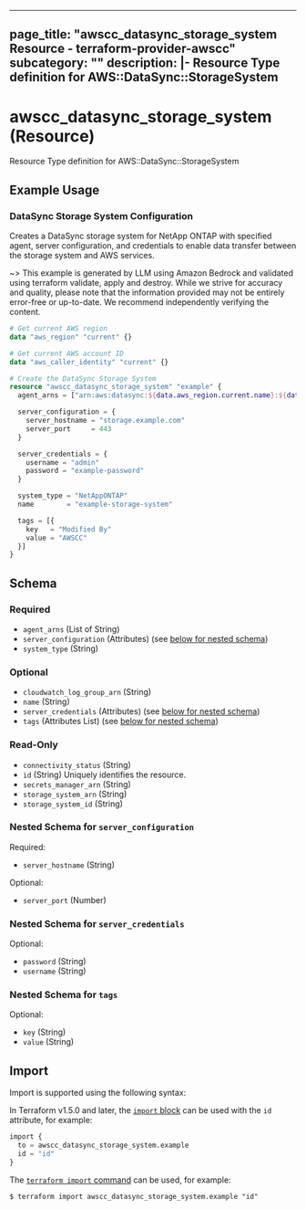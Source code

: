 
---
page_title: "awscc_datasync_storage_system Resource - terraform-provider-awscc"
subcategory: ""
description: |-
  Resource Type definition for AWS::DataSync::StorageSystem
---

# awscc_datasync_storage_system (Resource)

Resource Type definition for AWS::DataSync::StorageSystem

## Example Usage

### DataSync Storage System Configuration

Creates a DataSync storage system for NetApp ONTAP with specified agent, server configuration, and credentials to enable data transfer between the storage system and AWS services.

~> This example is generated by LLM using Amazon Bedrock and validated using terraform validate, apply and destroy. While we strive for accuracy and quality, please note that the information provided may not be entirely error-free or up-to-date. We recommend independently verifying the content.

```terraform
# Get current AWS region
data "aws_region" "current" {}

# Get current AWS account ID
data "aws_caller_identity" "current" {}

# Create the DataSync Storage System
resource "awscc_datasync_storage_system" "example" {
  agent_arns = ["arn:aws:datasync:${data.aws_region.current.name}:${data.aws_caller_identity.current.account_id}:agent/agent-example"]

  server_configuration = {
    server_hostname = "storage.example.com"
    server_port     = 443
  }

  server_credentials = {
    username = "admin"
    password = "example-password"
  }

  system_type = "NetAppONTAP"
  name        = "example-storage-system"

  tags = [{
    key   = "Modified By"
    value = "AWSCC"
  }]
}
```

<!-- schema generated by tfplugindocs -->
## Schema

### Required

- `agent_arns` (List of String)
- `server_configuration` (Attributes) (see [below for nested schema](#nestedatt--server_configuration))
- `system_type` (String)

### Optional

- `cloudwatch_log_group_arn` (String)
- `name` (String)
- `server_credentials` (Attributes) (see [below for nested schema](#nestedatt--server_credentials))
- `tags` (Attributes List) (see [below for nested schema](#nestedatt--tags))

### Read-Only

- `connectivity_status` (String)
- `id` (String) Uniquely identifies the resource.
- `secrets_manager_arn` (String)
- `storage_system_arn` (String)
- `storage_system_id` (String)

<a id="nestedatt--server_configuration"></a>
### Nested Schema for `server_configuration`

Required:

- `server_hostname` (String)

Optional:

- `server_port` (Number)


<a id="nestedatt--server_credentials"></a>
### Nested Schema for `server_credentials`

Optional:

- `password` (String)
- `username` (String)


<a id="nestedatt--tags"></a>
### Nested Schema for `tags`

Optional:

- `key` (String)
- `value` (String)

## Import

Import is supported using the following syntax:

In Terraform v1.5.0 and later, the [`import` block](https://developer.hashicorp.com/terraform/language/import) can be used with the `id` attribute, for example:

```terraform
import {
  to = awscc_datasync_storage_system.example
  id = "id"
}
```

The [`terraform import` command](https://developer.hashicorp.com/terraform/cli/commands/import) can be used, for example:

```shell
$ terraform import awscc_datasync_storage_system.example "id"
```
